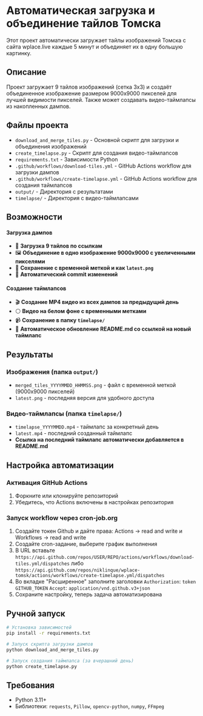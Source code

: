 # Автоматическая загрузка и объединение тайлов Томска

Этот проект автоматически загружает тайлы изображений Томска с сайта wplace.live каждые 5 минут и объединяет их в одну большую картинку.

## Описание

Проект загружает 9 тайлов изображений (сетка 3x3) и создаёт объединенное изображение размером 9000x9000 пикселей для лучшей видимости пикселей. Также может создавать видео-таймлапсы из накопленных дампов.

## Файлы проекта

- `download_and_merge_tiles.py` - Основной скрипт для загрузки и объединения изображений
- `create_timelapse.py` - Скрипт для создания видео-таймлапсов
- `requirements.txt` - Зависимости Python
- `.github/workflows/download-tiles.yml` - GitHub Actions workflow для загрузки дампов
- `.github/workflows/create-timelapse.yml` - GitHub Actions workflow для создания таймлапсов
- `output/` - Директория с результатами
- `timelapse/` - Директория с видео-таймлапсами

## Возможности

#### Загрузка дампов
- 🔄 **Загрузка 9 тайлов по ссылкам**
- 🖼️ **Объединение в одно изображение 9000x9000 с увеличенными пикселями**
- 💾 **Сохранение с временной меткой и как `latest.png`**
- 🔀 **Автоматический commit изменений**

#### Создание таймлапсов  
- 🎬 **Создание MP4 видео из всех дампов за предыдущий день**
- ⚪ **Видео на белом фоне с временными метками**
- 📹 **Сохранение в папку `timelapse/`**
- 📝 **Автоматическое обновление README.md со ссылкой на новый таймлапс**

## Результаты

### Изображения (папка `output/`)
- `merged_tiles_YYYYMMDD_HHMMSS.png` - файл с временной меткой (9000x9000 пикселей)
- `latest.png` - последняя версия для удобного доступа

### Видео-таймлапсы (папка `timelapse/`)
- `timelapse_YYYYMMDD.mp4` - таймлапс за конкретный день
- `latest.mp4` - последний созданный таймлапс
- **Ссылка на последний таймлапс автоматически добавляется в README.md**

## Настройка автоматизации

### Активация GitHub Actions
1. Форкните или клонируйте репозиторий
2. Убедитесь, что Actions включены в настройках репозитория

### Запуск workflow через cron-job.org
1. Создайте токен Github и дайте права: Actions → read and write и Workflows → read and write
2. Создайте cron-задание, выберите график выполнения
3. В URL вставьте `https://api.github.com/repos/USER/REPO/actions/workflows/download-tiles.yml/dispatches` либо `https://api.github.com/repos/niklinque/wplace-tomsk/actions/workflows/create-timelapse.yml/dispatches`
4. Во вкладке "Расширенное" заполните заголовки
   `Authorization`: `token GITHUB_TOKEN`
   `Accept`: `application/vnd.github.v3+json`
5. Сохраните настройку, теперь задача автоматизирована

## Ручной запуск
```bash
# Установка зависимостей
pip install -r requirements.txt

# Запуск скрипта загрузки дампов
python download_and_merge_tiles.py

# Запуск создания таймлапса (за вчерашний день)
python create_timelapse.py
```

## Требования

- Python 3.11+
- Библиотеки: `requests`, `Pillow`, `opencv-python`, `numpy`, `FFmpeg`
